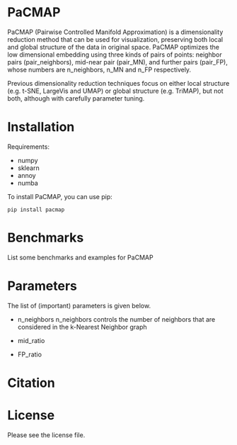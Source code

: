 # PaCMAP

PaCMAP (Pairwise Controlled Manifold Approximation) is a dimensionality reduction method that can be used for visualization, preserving both local and global structure of the data in original space. PaCMAP optimizes the low dimensional embedding using three kinds of pairs of points: neighbor pairs (pair_neighbors), mid-near pair (pair_MN), and further pairs (pair_FP), whose numbers are n_neighbors, n_MN and n_FP respectively.

Previous dimensionality reduction techniques focus on either local structure (e.g. t-SNE, LargeVis and UMAP) or global structure (e.g. TriMAP), but not both, although with carefully parameter tuning. 

# Installation
Requirements:
- numpy
- sklearn
- annoy
- numba

To install PaCMAP, you can use pip:

`pip install pacmap`

# Benchmarks

List some benchmarks and examples for PaCMAP

# Parameters

The list of (important) parameters is given below.

- n_neighbors
n_neighbors controls the number of neighbors that are considered in the k-Nearest Neighbor graph

- mid_ratio

- FP_ratio



# Citation

# License

Please see the license file.
